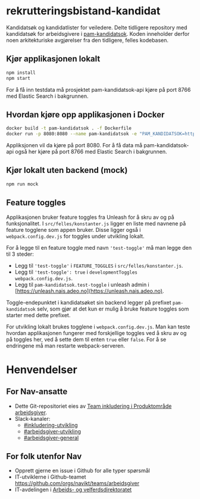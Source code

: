 # rekrutteringsbistand-kandidat

Kandidatsøk og kandidatlister for veiledere. Delte tidligere repository med kandidatsøk for arbeidsgivere i [pam-kandidatsok](https://github.com/navikt/pam-kandidatsok/). Koden inneholder derfor noen arkitekturiske avgjørelser fra den tidligere, felles kodebasen.

## Kjør applikasjonen lokalt

```sh
npm install
npm start
```

For å få inn testdata må prosjektet pam-kandidatsok-api kjøre på port 8766 med Elastic Search i bakgrunnen.

## Hvordan kjøre opp applikasjonen i Docker

```sh
docker build -t pam-kandidatsok . -f Dockerfile
docker run -p 8080:8080 --name pam-kandidatsok -e "PAM_KANDIDATSOK=http://localhost:8766/rest/kandidatsok/ -t pam-kandidatsok
```

Appliksjonen vil da kjøre på port 8080. For å få data må pam-kandidatsok-api også her kjøre på port 8766 med Elastic Search i bakgrunnen.

## Kjør lokalt uten backend (mock)

```sh
npm run mock
```

## Feature toggles

Applikasjonen bruker feature toggles fra Unleash for å skru av og på funksjonalitet.
I `src/felles/konstanter.js` ligger en liste med navnene på feature togglene som appen bruker.
Disse ligger også i `webpack.config.dev.js` for toggles under utvikling lokalt.

For å legge til en feature toggle med navn `'test-toggle'` må man legge den til 3 steder:

- Legg til `'test-toggle'` i `FEATURE_TOGGLES` i `src/felles/konstanter.js`.
- Legg til `'test-toggle': true` i `developmentToggles` `webpack.config.dev.js`.
- Legg til `pam-kandidatsok.test-toggle` i unleash admin i [https://unleash.nais.adeo.no](https://unleash.nais.adeo.no).

Toggle-endepunktet i kandidatsøket sin backend legger på prefixet `pam-kandidatsok` selv,
som gjør at det kun er mulig å bruke feature toggles som starter med dette prefixet.

For utvikling lokalt brukes togglene i `webpack.config.dev.js`.
Man kan teste hvordan applikasjonen fungerer med forskjellige toggles ved å skru av og på
toggles her, ved å sette dem til enten `true` eller `false`.
For å se endringene må man restarte webpack-serveren.

[1]: https://logs.adeo.no/app/kibana#/visualize/edit/5778a2f0-963f-11e8-829c-67cd76ba3446?_g=%28refreshInterval%3A%28display%3AOff%2Cpause%3A!f%2Cvalue%3A0%29%2Ctime%3A%28from%3Anow-24h%2Cmode%3Aquick%2Cto%3Anow%29%29%29


# Henvendelser

## For Nav-ansatte
* Dette Git-repositoriet eies av [Team inkludering i Produktområde arbeidsgiver](https://navno.sharepoint.com/sites/intranett-prosjekter-og-utvikling/SitePages/Produktomr%C3%A5de-arbeidsgiver.aspx).
* Slack-kanaler:
  * [#inkludering-utvikling](https://nav-it.slack.com/archives/CQZU35J6A)
  * [#arbeidsgiver-utvikling](https://nav-it.slack.com/archives/CD4MES6BB)
  * [#arbeidsgiver-general](https://nav-it.slack.com/archives/CCM649PDH)

## For folk utenfor Nav
* Opprett gjerne en issue i Github for alle typer spørsmål
* IT-utviklerne i Github-teamet https://github.com/orgs/navikt/teams/arbeidsgiver
* IT-avdelingen i [Arbeids- og velferdsdirektoratet](https://www.nav.no/no/NAV+og+samfunn/Kontakt+NAV/Relatert+informasjon/arbeids-og-velferdsdirektoratet-kontorinformasjon) 

